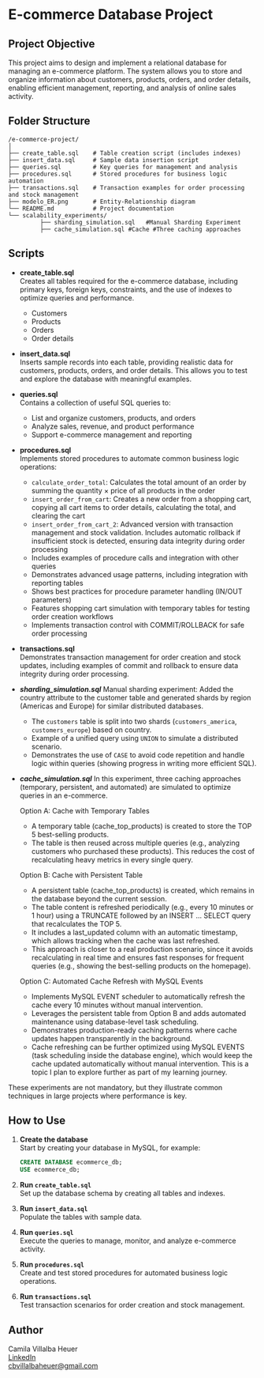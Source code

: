 # E-commerce Database Project

## Project Objective

This project aims to design and implement a relational database for managing an e-commerce platform. The system allows you to store and organize information about customers, products, orders, and order details, enabling efficient management, reporting, and analysis of online sales activity.

## Folder Structure

```
/e-commerce-project/
│
├── create_table.sql    # Table creation script (includes indexes)
├── insert_data.sql     # Sample data insertion script
├── queries.sql         # Key queries for management and analysis
├── procedures.sql      # Stored procedures for business logic automation
├── transactions.sql    # Transaction examples for order processing and stock management
├── modelo_ER.png       # Entity-Relationship diagram
└── README.md           # Project documentation
└── scalability_experiments/
         ├── sharding_simulation.sql   #Manual Sharding Experiment
         ├── cache_simulation.sql #Cache #Three caching approaches

```

## Scripts

- **create_table.sql**  
  Creates all tables required for the e-commerce database, including primary keys, foreign keys, constraints, and the use of indexes to optimize queries and performance.

  - Customers
  - Products
  - Orders
  - Order details

- **insert_data.sql**  
  Inserts sample records into each table, providing realistic data for customers, products, orders, and order details. This allows you to test and explore the database with meaningful examples.

- **queries.sql**  
  Contains a collection of useful SQL queries to:

  - List and organize customers, products, and orders
  - Analyze sales, revenue, and product performance
  - Support e-commerce management and reporting

- **procedures.sql**  
  Implements stored procedures to automate common business logic operations:

  - `calculate_order_total`: Calculates the total amount of an order by summing the quantity × price of all products in the order
  - `insert_order_from_cart`: Creates a new order from a shopping cart, copying all cart items to order details, calculating the total, and clearing the cart
  - `insert_order_from_cart_2`: Advanced version with transaction management and stock validation. Includes automatic rollback if insufficient stock is detected, ensuring data integrity during order processing
  - Includes examples of procedure calls and integration with other queries
  - Demonstrates advanced usage patterns, including integration with reporting tables
  - Shows best practices for procedure parameter handling (IN/OUT parameters)
  - Features shopping cart simulation with temporary tables for testing order creation workflows
  - Implements transaction control with COMMIT/ROLLBACK for safe order processing

- **transactions.sql**  
  Demonstrates transaction management for order creation and stock updates, including examples of commit and rollback to ensure data integrity during order processing.

- **_sharding_simulation.sql_**
  Manual sharding experiment: Added the country attribute to the customer table and generated shards by region (Americas and Europe) for similar distributed databases.

  - The `customers` table is split into two shards (`customers_america`, `customers_europe`) based on country.
  - Example of a unified query using `UNION` to simulate a distributed scenario.
  - Demonstrates the use of `CASE` to avoid code repetition and handle logic within queries (showing progress in writing more efficient SQL).

- **_cache_simulation.sql_**
  In this experiment, three caching approaches (temporary, persistent, and automated) are simulated to optimize queries in an e-commerce.

  Option A: Cache with Temporary Tables

  - A temporary table (cache_top_products) is created to store the TOP 5 best-selling products.
  - The table is then reused across multiple queries (e.g., analyzing customers who purchased these products).
    This reduces the cost of recalculating heavy metrics in every single query.

  Option B: Cache with Persistent Table

  - A persistent table (cache_top_products) is created, which remains in the database beyond the current session.
  - The table content is refreshed periodically (e.g., every 10 minutes or 1 hour) using a TRUNCATE followed by an INSERT ... SELECT query that recalculates the TOP 5.
  - It includes a last_updated column with an automatic timestamp, which allows tracking when the cache was last refreshed.
  - This approach is closer to a real production scenario, since it avoids recalculating in real time and ensures fast responses for frequent queries (e.g., showing the best-selling products on the homepage).

  Option C: Automated Cache Refresh with MySQL Events

  - Implements MySQL EVENT scheduler to automatically refresh the cache every 10 minutes without manual intervention.
  - Leverages the persistent table from Option B and adds automated maintenance using database-level task scheduling.
  - Demonstrates production-ready caching patterns where cache updates happen transparently in the background.
  - Cache refreshing can be further optimized using MySQL EVENTS (task scheduling inside the database engine), which would keep the cache updated automatically without manual intervention. This is a topic I plan to explore further as part of my learning journey.

These experiments are not mandatory, but they illustrate common techniques in large projects where performance is key.

## How to Use

1. **Create the database**  
   Start by creating your database in MySQL, for example:

   ```sql
   CREATE DATABASE ecommerce_db;
   USE ecommerce_db;
   ```

2. **Run `create_table.sql`**  
   Set up the database schema by creating all tables and indexes.

3. **Run `insert_data.sql`**  
   Populate the tables with sample data.

4. **Run `queries.sql`**  
   Execute the queries to manage, monitor, and analyze e-commerce activity.

5. **Run `procedures.sql`**  
   Create and test stored procedures for automated business logic operations.

6. **Run `transactions.sql`**  
   Test transaction scenarios for order creation and stock management.

## Author

Camila Villalba Heuer  
[LinkedIn](https://www.linkedin.com/in/camilavheuer)  
cbvillalbaheuer@gmail.com
